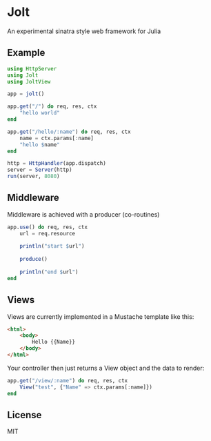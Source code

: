# Jolt

An experimental sinatra style web framework for Julia

## Example

```julia
using HttpServer
using Jolt
using JoltView

app = jolt()

app.get("/") do req, res, ctx
	"hello world"
end

app.get("/hello/:name") do req, res, ctx
	name = ctx.params[:name]
	"hello $name"
end

http = HttpHandler(app.dispatch) 
server = Server(http)
run(server, 8080)
```

## Middleware

Middleware is achieved with a producer (co-routines)

```julia
app.use() do req, res, ctx
	url = req.resource
	
	println("start $url")
	
	produce()
	
	println("end $url")
end
```

## Views

Views are currently implemented in a Mustache template like this:

```html
<html>
	<body>
		Hello {{Name}}
	</body>
</html>
```

Your controller then just returns a View object and the data to render:

```julia
app.get("/view/:name") do req, res, ctx
	View("test", {"Name" => ctx.params[:name]})
end
```

## License

MIT
